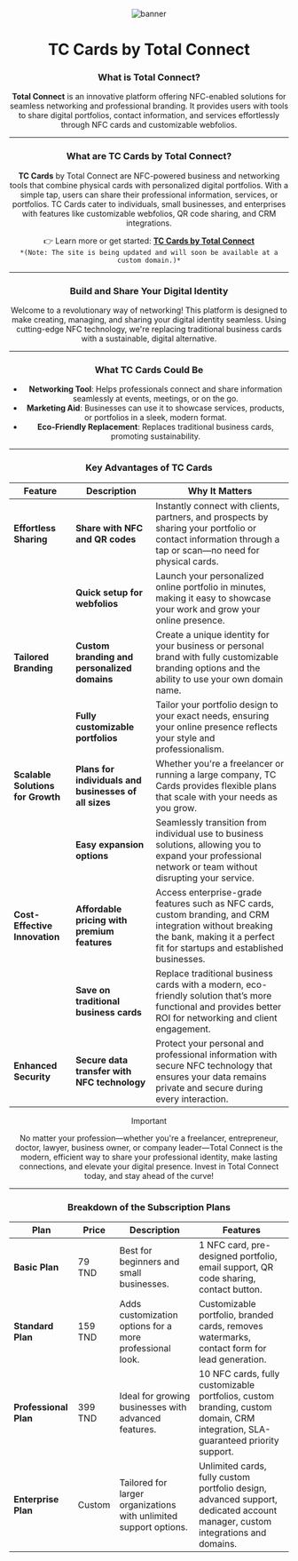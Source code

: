<center>
  
  ![banner](https://github.com/user-attachments/assets/0699e84b-87bf-4931-a473-35a332889a6a)

# TC Cards by Total Connect

### **What is Total Connect?**  
**Total Connect** is an innovative platform offering NFC-enabled solutions for seamless networking and professional branding. It provides users with tools to share digital portfolios, contact information, and services effortlessly through NFC cards and customizable webfolios.

---

### **What are TC Cards by Total Connect?**  
**TC Cards** by Total Connect are NFC-powered business and networking tools that combine physical cards with personalized digital portfolios. With a simple tap, users can share their professional information, services, or portfolios. TC Cards cater to individuals, small businesses, and enterprises with features like customizable webfolios, QR code sharing, and CRM integrations.  

👉 Learn more or get started: [**TC Cards by Total Connect**](https://tc-card.github.io/Main/)  
`*(Note: The site is being updated and will soon be available at a custom domain.)*`

---

### **Build and Share Your Digital Identity**  
Welcome to a revolutionary way of networking! This platform is designed to make creating, managing, and sharing your digital identity seamless. Using cutting-edge NFC technology, we're replacing traditional business cards with a sustainable, digital alternative.

---

### **What TC Cards Could Be**

- **Networking Tool**: Helps professionals connect and share information seamlessly at events, meetings, or on the go.
- **Marketing Aid**: Businesses can use it to showcase services, products, or portfolios in a sleek, modern format.
- **Eco-Friendly Replacement**: Replaces traditional business cards, promoting sustainability.

---

### **Key Advantages of TC Cards**

| **Feature**                        | **Description**                                                                                                                                                        | **Why It Matters**                                                                                                                                                                   |
|------------------------------------|------------------------------------------------------------------------------------------------------------------------------------------------------------------------|------------------------------------------------------------------------------------------------------------------------------------------------------------------------------------------|
| **Effortless Sharing**             | **Share with NFC and QR codes**                                                                                                                                        | Instantly connect with clients, partners, and prospects by sharing your portfolio or contact information through a tap or scan—no need for physical cards.                             |
|                                    | **Quick setup for webfolios**                                                                                                                                           | Launch your personalized online portfolio in minutes, making it easy to showcase your work and grow your online presence.                                                                  |
| **Tailored Branding**              | **Custom branding and personalized domains**                                                                                                                           | Create a unique identity for your business or personal brand with fully customizable branding options and the ability to use your own domain name.                                        |
|                                    | **Fully customizable portfolios**                                                                                                                                       | Tailor your portfolio design to your exact needs, ensuring your online presence reflects your style and professionalism.                                                                  |
| **Scalable Solutions for Growth**  | **Plans for individuals and businesses of all sizes**                                                                                                                  | Whether you're a freelancer or running a large company, TC Cards provides flexible plans that scale with your needs as you grow.                                                           |
|                                    | **Easy expansion options**                                                                                                                                             | Seamlessly transition from individual use to business solutions, allowing you to expand your professional network or team without disrupting your service.                                |
| **Cost-Effective Innovation**      | **Affordable pricing with premium features**                                                                                                                           | Access enterprise-grade features such as NFC cards, custom branding, and CRM integration without breaking the bank, making it a perfect fit for startups and established businesses.    |
|                                    | **Save on traditional business cards**                                                                                                                                  | Replace traditional business cards with a modern, eco-friendly solution that’s more functional and provides better ROI for networking and client engagement.                             |
| **Enhanced Security**              | **Secure data transfer with NFC technology**                                                                                                                           | Protect your personal and professional information with secure NFC technology that ensures your data remains private and secure during every interaction.                                 |

> [!IMPORTANT]
> No matter your profession—whether you're a freelancer, entrepreneur, doctor, lawyer, business owner, or company leader—Total Connect is the modern, efficient way to share your professional identity, make lasting connections, and elevate your digital presence. Invest in Total Connect today, and stay ahead of the curve!

---

### **Breakdown of the Subscription Plans**

| **Plan**             | **Price**   | **Description**                                                                                                     | **Features**                                                                                                                                                                 |
|----------------------|-------------|---------------------------------------------------------------------------------------------------------------------|---------------------------------------------------------------------------------------------------------------------------------------------------------------------------|
| **Basic Plan**        | 79 TND      | Best for beginners and small businesses.                                                                            | 1 NFC card, pre-designed portfolio, email support, QR code sharing, contact button.                                                                                        |
| **Standard Plan**     | 159 TND     | Adds customization options for a more professional look.                                                            | Customizable portfolio, branded cards, removes watermarks, contact form for lead generation.                                                                               |
| **Professional Plan** | 399 TND     | Ideal for growing businesses with advanced features.                                                                | 10 NFC cards, fully customizable portfolios, custom branding, custom domain, CRM integration, SLA-guaranteed priority support.                                            |
| **Enterprise Plan**   | Custom      | Tailored for larger organizations with unlimited support options.                                                   | Unlimited cards, fully custom portfolio design, advanced support, dedicated account manager, custom integrations and domains.                                             |
